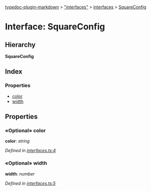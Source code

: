 [typedoc-plugin-markdown](../index.md) > ["interfaces"](../modules/_interfaces_.md) > [interfaces](../modules/_interfaces_.interfaces.md) > [SquareConfig](../interfaces/_interfaces_.interfaces.squareconfig.md)

# Interface: SquareConfig

## Hierarchy

**SquareConfig**




## Index

### Properties

* [color](_interfaces_.interfaces.squareconfig.md#color)
* [width](_interfaces_.interfaces.squareconfig.md#width)



## Properties

### «Optional» color

**color**:  *string* 

*Defined in [interfaces.ts:4](https://github.com/tgreyuk/typedoc-plugin-markdown/blob/master/tests/src/interfaces.ts#L4)*





### «Optional» width

**width**:  *number* 

*Defined in [interfaces.ts:5](https://github.com/tgreyuk/typedoc-plugin-markdown/blob/master/tests/src/interfaces.ts#L5)*






